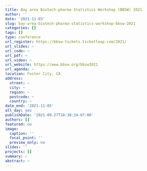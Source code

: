 ```yaml
---
title: Bay area Biotech-pharma Statistics Workshop (BBSW) 2021
author: ''
date: '2021-11-03'
slug: bay-area-biotech-pharma-statistics-workshop-bbsw-2021
categories: []
tags: []
type: conference
url_register: https://bbsw-tickets.ticketleap.com/2021/
url_slides: ~
url_code: ~
url_pdf: ~
url_video: ~
url_website: https://www.bbsw.org/bbsw2021
url_agenda: ~
location: Foster City, CA
address:
  street: ~
  city: ~
  region: ~
  postcode: ~
  country: ~
date_end: '2021-11-05'
all_day: yes
publishDate: '2021-09-27T10:38:24-07:00'
authors: []
featured: no
image:
  caption: ''
  focal_point: ''
  preview_only: no
slides: ''
projects: []
summary: ~
abstract: ~
---
```


<!--more-->
